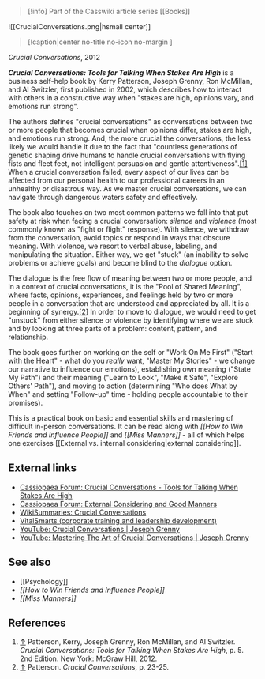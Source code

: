 > [!info] Part of the Casswiki article series [[Books]]

![[CrucialConversations.png|hsmall center]]
> [!caption|center no-title no-icon no-margin ]
> 
_Crucial Conversations_, 2012

_**Crucial Conversations: Tools for Talking When Stakes Are High**_ is a business self-help book by Kerry Patterson, Joseph Grenny, Ron McMillan, and Al Switzler, first published in 2002, which describes how to interact with others in a constructive way when "stakes are high, opinions vary, and emotions run strong".

The authors defines "crucial conversations" as conversations between two or more people that becomes crucial when opinions differ, stakes are high, and emotions run strong. And, the more crucial the conversations, the less likely we would handle it due to the fact that "countless generations of genetic shaping drive humans to handle crucial conversations with flying fists and fleet feet, not intelligent persuasion and gentle attentiveness".[\[1\]](#cite_note-1) When a crucial conversation failed, every aspect of our lives can be affected from our personal health to our professional careers in an unhealthy or disastrous way. As we master crucial conversations, we can navigate through dangerous waters safety and effectively.

The book also touches on two most common patterns we fall into that put safety at risk when facing a crucial conversation: _silence_ and _violence_ (most commonly known as "fight or flight" response). With silence, we withdraw from the conversation, avoid topics or respond in ways that obscure meaning. With violence, we resort to verbal abuse, labeling, and manipulating the situation. Either way, we get "stuck" (an inability to solve problems or achieve goals) and become blind to the _dialogue_ option.

The dialogue is the free flow of meaning between two or more people, and in a context of crucial conversations, it is the "Pool of Shared Meaning", where facts, opinions, experiences, and feelings held by two or more people in a conversation that are understood and appreciated by all. It is a beginning of synergy.[\[2\]](#cite_note-2) In order to move to dialogue, we would need to get "unstuck" from either silence or violence by identifying where we are stuck and by looking at three parts of a problem: content, pattern, and relationship.

The book goes further on working on the self or "Work On Me First" ("Start with the Heart" - what do you _really_ want, "Master My Stories" - we change our narrative to influence our emotions), establishing own meaning ("State My Path") and their meaning ("Learn to Look", "Make it Safe", "Explore Others' Path"), and moving to action (determining "Who does What by When" and setting "Follow-up" time - holding people accountable to their promises).

This is a practical book on basic and essential skills and mastering of difficult in-person conversations. It can be read along with _[[How to Win Friends and Influence People]]_ and _[[Miss Manners]]_ - all of which helps one exercises [[External vs. internal considering|external considering]].

External links
--------------

*   [Cassiopaea Forum: Crucial Conversations - Tools for Talking When Stakes Are High](https://cassiopaea.org/forum/index.php/topic,31699.0.html)
*   [Cassiopaea Forum: External Considering and Good Manners](https://cassiopaea.org/forum/index.php/topic,32518.0.html)
*   [WikiSummaries: Crucial Conversations](http://www.wikisummaries.org/Crucial_Conversations:_Tools_for_Talking_When_Stakes_are_High)
*   [VitalSmarts (corporate training and leadership development)](https://www.vitalsmarts.com/)
*   [YouTube: Crucial Conversations | Joseph Grenny](https://www.youtube.com/watch?v=PuJgqTs-G44)
*   [YouTube: Mastering The Art of Crucial Conversations | Joseph Grenny](https://www.youtube.com/watch?v=uc3ARpccRwQ)

See also
--------

*   [[Psychology]]
*   _[[How to Win Friends and Influence People]]_
*   _[[Miss Manners]]_

References
----------

1.  [↑](#cite_ref-1) Patterson, Kerry, Joseph Grenny, Ron McMillan, and Al Switzler. _Crucial Conversations: Tools for Talking When Stakes Are High_, p. 5. 2nd Edition. New York: McGraw Hill, 2012.
2.  [↑](#cite_ref-2) Patterson. _Crucial Conversations_, p. 23-25.